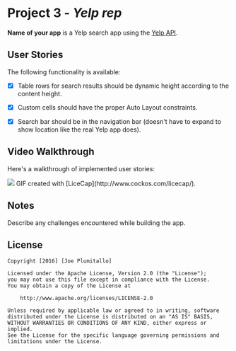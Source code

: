 # Project 3 - *Yelp rep*

**Name of your app** is a Yelp search app using the [Yelp API](http://www.yelp.com/developers/documentation/v2/search_api).

## User Stories

The following functionality is available:

- [X] Table rows for search results should be dynamic height according to the content height.
- [X] Custom cells should have the proper Auto Layout constraints.
- [X] Search bar should be in the navigation bar (doesn't have to expand to show location like the real Yelp app does).


## Video Walkthrough 

Here's a walkthrough of implemented user stories:

<img src="http://i.imgur.com/beZuqod.gif"/>
GIF created with [LiceCap](http://www.cockos.com/licecap/).

## Notes

Describe any challenges encountered while building the app.

## License

    Copyright [2016] [Joe Plumitallo]

    Licensed under the Apache License, Version 2.0 (the "License");
    you may not use this file except in compliance with the License.
    You may obtain a copy of the License at

        http://www.apache.org/licenses/LICENSE-2.0

    Unless required by applicable law or agreed to in writing, software
    distributed under the License is distributed on an "AS IS" BASIS,
    WITHOUT WARRANTIES OR CONDITIONS OF ANY KIND, either express or implied.
    See the License for the specific language governing permissions and
    limitations under the License.
